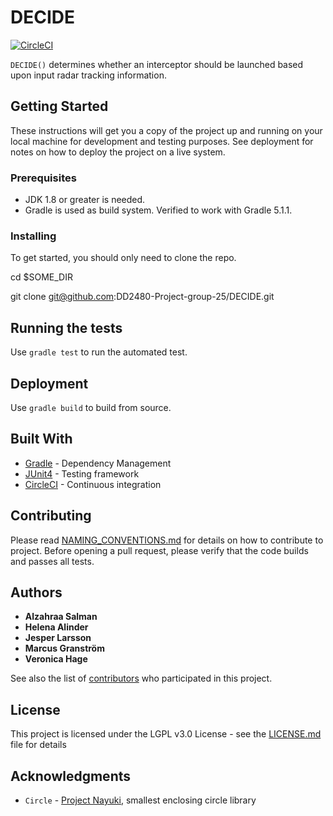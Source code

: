 # DECIDE
[![CircleCI](https://circleci.com/gh/DD2480-Project-group-25/DECIDE/tree/master.svg?style=svg)](https://circleci.com/gh/DD2480-Project-group-25/DECIDE/tree/master)

`DECIDE()` determines whether an interceptor should be launched based upon input radar tracking information.

## Getting Started

These instructions will get you a copy of the project up and running on your local machine for development and testing purposes. See deployment for notes on how to deploy the project on a live system.

### Prerequisites

* JDK 1.8 or greater is needed.
* Gradle is used as build system. Verified to work with Gradle 5.1.1.

### Installing

To get started, you should only need to clone the repo.

cd $SOME_DIR

git clone git@github.com:DD2480-Project-group-25/DECIDE.git

## Running the tests

Use `gradle test` to run the automated test.

## Deployment

Use `gradle build` to build from source.

## Built With

* [Gradle](https://gradle.org) - Dependency Management
* [JUnit4](https://junit.org/junit4/) - Testing framework
* [CircleCI](https://circleci.com) - Continuous integration

## Contributing

Please read [NAMING_CONVENTIONS.md](NAMING_CONVENTIONS.md) for details on how to
contribute to project. Before opening a pull request, please verify that the
code builds and passes all tests.

## Authors

* **Alzahraa Salman**
* **Helena Alinder**
* **Jesper Larsson**
* **Marcus Granström**
* **Veronica Hage**

See also the list of [contributors](https://github.com/DD2480-Project-group-25/DECIDE/contributors) who participated in this project.

## License

This project is licensed under the LGPL v3.0 License - see the [LICENSE.md](LICENSE.md) file for details

## Acknowledgments
* `Circle` - [Project Nayuki](https://www.nayuki.io/page/smallest-enclosing-circle), smallest enclosing circle library

